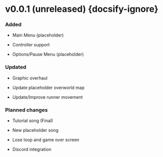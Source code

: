 # v0.0.1 (unreleased) {docsify-ignore}
### Added
- Main Menu (placeholder)

- Controller support

- Options/Pause Menu (placeholder)

### Updated
- Graphic overhaul

- Update placeholder overworld map

- Update/Improve runner movement

### Planned changes
- Tutorial song (Final)

- New placeholder song

- Lose loop and game over screen

- Discord integration

<!-- 
### Added

### Updated

### Screenshots 
-->
